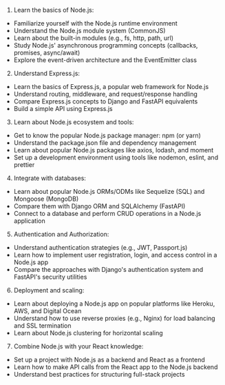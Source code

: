 
1. Learn the basics of Node.js:

- Familiarize yourself with the Node.js runtime environment
- Understand the Node.js module system (CommonJS)
- Learn about the built-in modules (e.g., fs, http, path, url)
- Study Node.js' asynchronous programming concepts (callbacks, promises, async/await)
- Explore the event-driven architecture and the EventEmitter class
  
2. Understand Express.js:

- Learn the basics of Express.js, a popular web framework for Node.js
- Understand routing, middleware, and request/response handling
- Compare Express.js concepts to Django and FastAPI equivalents
- Build a simple API using Express.js

3. Learn about Node.js ecosystem and tools:

- Get to know the popular Node.js package manager: npm (or yarn)
- Understand the package.json file and dependency management
- Learn about popular Node.js packages like axios, lodash, and moment
- Set up a development environment using tools like nodemon, eslint, and prettier

4. Integrate with databases:

- Learn about popular Node.js ORMs/ODMs like Sequelize (SQL) and Mongoose (MongoDB)
- Compare them with Django ORM and SQLAlchemy (FastAPI)
- Connect to a database and perform CRUD operations in a Node.js application

5. Authentication and Authorization:

- Understand authentication strategies (e.g., JWT, Passport.js)
- Learn how to implement user registration, login, and access control in a Node.js app
- Compare the approaches with Django's authentication system and FastAPI's security utilities

6. Deployment and scaling:

- Learn about deploying a Node.js app on popular platforms like Heroku, AWS, and Digital Ocean
- Understand how to use reverse proxies (e.g., Nginx) for load balancing and SSL termination
- Learn about Node.js clustering for horizontal scaling

7. Combine Node.js with your React knowledge:

- Set up a project with Node.js as a backend and React as a frontend
- Learn how to make API calls from the React app to the Node.js backend
- Understand best practices for structuring full-stack projects